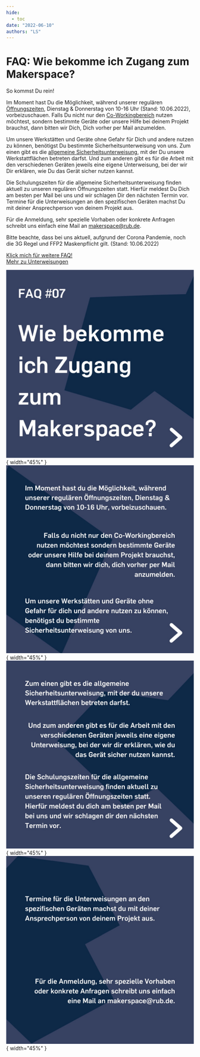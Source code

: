 ```yaml
---
hide:
  - toc
date: "2022-06-10"
authors: "LS"   
---
```


# FAQ: Wie bekomme ich Zugang zum Makerspace?

So kommst Du rein!

Im Moment hast Du die Möglichkeit, während unserer regulären [Öffnungszeiten](../oeffnungszeiten.md), Dienstag & Donnerstag von 10-16 Uhr (Stand: 10.06.2022), vorbeizuschauen.
Falls Du nicht nur den [Co-Workingbereich](../coworking.md) nutzen möchtest, sondern bestimmte Geräte oder unsere Hilfe bei deinem Projekt brauchst, dann bitten wir Dich, Dich vorher per Mail anzumelden.

Um unsere Werkstätten und Geräte ohne Gefahr für Dich und andere nutzen zu können, benötigst Du bestimmte Sicherheitsunterweisung von uns.
Zum einen gibt es die [allgemeine Sicherheitsunterweisung](../unterweisungen.md), mit der Du unsere Werkstattflächen betreten darfst.
Und zum anderen gibt es für die Arbeit mit den verschiedenen Geräten jeweils eine eigene Unterweisung, bei der wir Dir erklären, wie Du das Gerät sicher nutzen kannst.

Die Schulungszeiten für die allgemeine Sicherheitsunterweisung finden aktuell zu unseren regulären Öffnungszeiten statt. Hierfür meldest Du Dich am besten per Mail bei uns und wir schlagen Dir den nächsten Termin vor.
Termine für die Unterweisungen an den spezifischen Geräten machst Du mit deiner Ansprechperson von deinem Projekt aus.

Für die Anmeldung, sehr spezielle Vorhaben oder konkrete Anfragen schreibt uns einfach eine Mail an makerspace@rub.de.

Bitte beachte, dass bei uns aktuell, aufgrund der Corona Pandemie, noch die 3G Regel und FFP2 Maskenpflicht gilt. (Stand: 10.06.2022)

[Klick mich für weitere FAQ!](../faq.md)  
[Mehr zu Unterweisungen](../unterweisungen.md)

![ News-Text als Bild.](../medien/2022-06-10a.jpg){ width="45%" }
![ News-Text als Bild.](../medien/2022-06-10b.jpg){ width="45%" }
![ News-Text als Bild.](../medien/2022-06-10c.jpg){ width="45%" }
![ News-Text als Bild.](../medien/2022-06-10d.jpg){ width="45%" }
